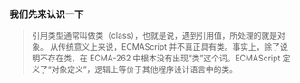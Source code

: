 ### 我们先来认识一下
> 引用类型通常叫做类（class），也就是说，遇到引用值，所处理的就是对象。
> 从传统意义上来说，ECMAScript 并不真正具有类。事实上，除了说明不存在类，在 ECMA-262 中根本没有出现“类”这个词。ECMAScript 定义了“对象定义”，逻辑上等价于其他程序设计语言中的类。

